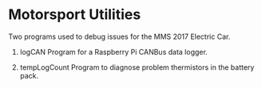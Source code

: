 # Motorsport Utilities
Two programs used to debug issues for the MMS 2017 Electric Car.

1. logCAN
Program for a Raspberry Pi CANBus data logger.

2. tempLogCount
Program to diagnose problem thermistors in the battery pack.
